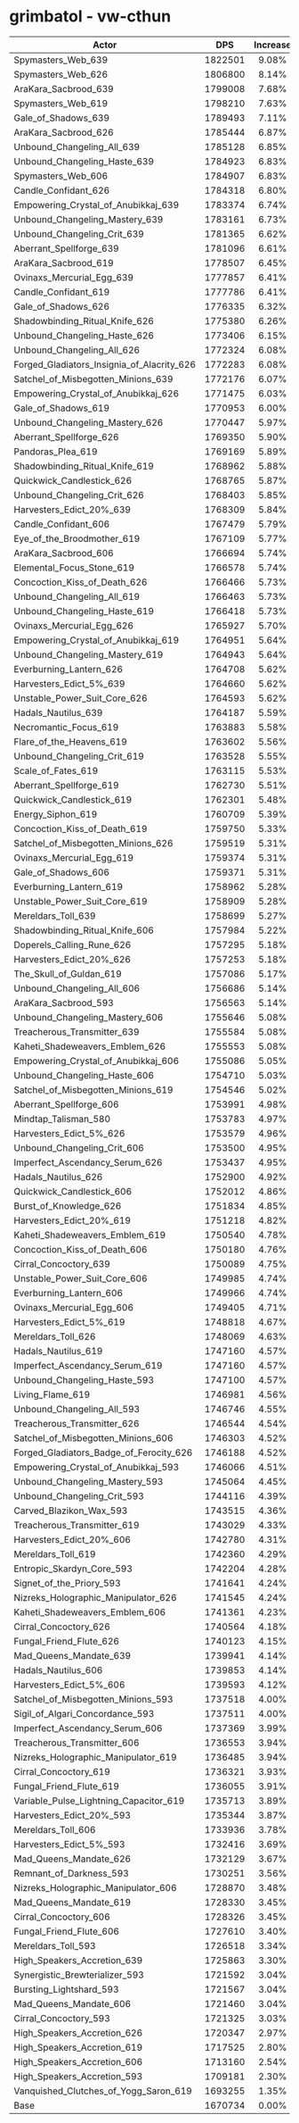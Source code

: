 # grimbatol - vw-cthun
| Actor | DPS | Increase |
|---|:---:|:---:|
|Spymasters_Web_639|1822501|9.08%|
|Spymasters_Web_626|1806800|8.14%|
|AraKara_Sacbrood_639|1799008|7.68%|
|Spymasters_Web_619|1798210|7.63%|
|Gale_of_Shadows_639|1789493|7.11%|
|AraKara_Sacbrood_626|1785444|6.87%|
|Unbound_Changeling_All_639|1785128|6.85%|
|Unbound_Changeling_Haste_639|1784923|6.83%|
|Spymasters_Web_606|1784907|6.83%|
|Candle_Confidant_626|1784318|6.80%|
|Empowering_Crystal_of_Anubikkaj_639|1783374|6.74%|
|Unbound_Changeling_Mastery_639|1783161|6.73%|
|Unbound_Changeling_Crit_639|1781365|6.62%|
|Aberrant_Spellforge_639|1781096|6.61%|
|AraKara_Sacbrood_619|1778507|6.45%|
|Ovinaxs_Mercurial_Egg_639|1777857|6.41%|
|Candle_Confidant_619|1777786|6.41%|
|Gale_of_Shadows_626|1776335|6.32%|
|Shadowbinding_Ritual_Knife_626|1775380|6.26%|
|Unbound_Changeling_Haste_626|1773406|6.15%|
|Unbound_Changeling_All_626|1772324|6.08%|
|Forged_Gladiators_Insignia_of_Alacrity_626|1772283|6.08%|
|Satchel_of_Misbegotten_Minions_639|1772176|6.07%|
|Empowering_Crystal_of_Anubikkaj_626|1771475|6.03%|
|Gale_of_Shadows_619|1770953|6.00%|
|Unbound_Changeling_Mastery_626|1770447|5.97%|
|Aberrant_Spellforge_626|1769350|5.90%|
|Pandoras_Plea_619|1769169|5.89%|
|Shadowbinding_Ritual_Knife_619|1768962|5.88%|
|Quickwick_Candlestick_626|1768765|5.87%|
|Unbound_Changeling_Crit_626|1768403|5.85%|
|Harvesters_Edict_20%_639|1768309|5.84%|
|Candle_Confidant_606|1767479|5.79%|
|Eye_of_the_Broodmother_619|1767109|5.77%|
|AraKara_Sacbrood_606|1766694|5.74%|
|Elemental_Focus_Stone_619|1766578|5.74%|
|Concoction_Kiss_of_Death_626|1766466|5.73%|
|Unbound_Changeling_All_619|1766463|5.73%|
|Unbound_Changeling_Haste_619|1766418|5.73%|
|Ovinaxs_Mercurial_Egg_626|1765927|5.70%|
|Empowering_Crystal_of_Anubikkaj_619|1764951|5.64%|
|Unbound_Changeling_Mastery_619|1764943|5.64%|
|Everburning_Lantern_626|1764708|5.62%|
|Harvesters_Edict_5%_639|1764660|5.62%|
|Unstable_Power_Suit_Core_626|1764593|5.62%|
|Hadals_Nautilus_639|1764187|5.59%|
|Necromantic_Focus_619|1763883|5.58%|
|Flare_of_the_Heavens_619|1763602|5.56%|
|Unbound_Changeling_Crit_619|1763528|5.55%|
|Scale_of_Fates_619|1763115|5.53%|
|Aberrant_Spellforge_619|1762730|5.51%|
|Quickwick_Candlestick_619|1762301|5.48%|
|Energy_Siphon_619|1760709|5.39%|
|Concoction_Kiss_of_Death_619|1759750|5.33%|
|Satchel_of_Misbegotten_Minions_626|1759519|5.31%|
|Ovinaxs_Mercurial_Egg_619|1759374|5.31%|
|Gale_of_Shadows_606|1759371|5.31%|
|Everburning_Lantern_619|1758962|5.28%|
|Unstable_Power_Suit_Core_619|1758909|5.28%|
|Mereldars_Toll_639|1758699|5.27%|
|Shadowbinding_Ritual_Knife_606|1757984|5.22%|
|Doperels_Calling_Rune_626|1757295|5.18%|
|Harvesters_Edict_20%_626|1757253|5.18%|
|The_Skull_of_Guldan_619|1757086|5.17%|
|Unbound_Changeling_All_606|1756686|5.14%|
|AraKara_Sacbrood_593|1756563|5.14%|
|Unbound_Changeling_Mastery_606|1755646|5.08%|
|Treacherous_Transmitter_639|1755584|5.08%|
|Kaheti_Shadeweavers_Emblem_626|1755553|5.08%|
|Empowering_Crystal_of_Anubikkaj_606|1755086|5.05%|
|Unbound_Changeling_Haste_606|1754710|5.03%|
|Satchel_of_Misbegotten_Minions_619|1754546|5.02%|
|Aberrant_Spellforge_606|1753991|4.98%|
|Mindtap_Talisman_580|1753783|4.97%|
|Harvesters_Edict_5%_626|1753579|4.96%|
|Unbound_Changeling_Crit_606|1753500|4.95%|
|Imperfect_Ascendancy_Serum_626|1753437|4.95%|
|Hadals_Nautilus_626|1752900|4.92%|
|Quickwick_Candlestick_606|1752012|4.86%|
|Burst_of_Knowledge_626|1751834|4.85%|
|Harvesters_Edict_20%_619|1751218|4.82%|
|Kaheti_Shadeweavers_Emblem_619|1750540|4.78%|
|Concoction_Kiss_of_Death_606|1750180|4.76%|
|Cirral_Concoctory_639|1750089|4.75%|
|Unstable_Power_Suit_Core_606|1749985|4.74%|
|Everburning_Lantern_606|1749966|4.74%|
|Ovinaxs_Mercurial_Egg_606|1749405|4.71%|
|Harvesters_Edict_5%_619|1748818|4.67%|
|Mereldars_Toll_626|1748069|4.63%|
|Hadals_Nautilus_619|1747160|4.57%|
|Imperfect_Ascendancy_Serum_619|1747160|4.57%|
|Unbound_Changeling_Haste_593|1747100|4.57%|
|Living_Flame_619|1746981|4.56%|
|Unbound_Changeling_All_593|1746746|4.55%|
|Treacherous_Transmitter_626|1746544|4.54%|
|Satchel_of_Misbegotten_Minions_606|1746303|4.52%|
|Forged_Gladiators_Badge_of_Ferocity_626|1746188|4.52%|
|Empowering_Crystal_of_Anubikkaj_593|1746066|4.51%|
|Unbound_Changeling_Mastery_593|1745064|4.45%|
|Unbound_Changeling_Crit_593|1744116|4.39%|
|Carved_Blazikon_Wax_593|1743515|4.36%|
|Treacherous_Transmitter_619|1743029|4.33%|
|Harvesters_Edict_20%_606|1742780|4.31%|
|Mereldars_Toll_619|1742360|4.29%|
|Entropic_Skardyn_Core_593|1742204|4.28%|
|Signet_of_the_Priory_593|1741641|4.24%|
|Nizreks_Holographic_Manipulator_626|1741545|4.24%|
|Kaheti_Shadeweavers_Emblem_606|1741361|4.23%|
|Cirral_Concoctory_626|1740564|4.18%|
|Fungal_Friend_Flute_626|1740123|4.15%|
|Mad_Queens_Mandate_639|1739941|4.14%|
|Hadals_Nautilus_606|1739853|4.14%|
|Harvesters_Edict_5%_606|1739593|4.12%|
|Satchel_of_Misbegotten_Minions_593|1737518|4.00%|
|Sigil_of_Algari_Concordance_593|1737511|4.00%|
|Imperfect_Ascendancy_Serum_606|1737369|3.99%|
|Treacherous_Transmitter_606|1736553|3.94%|
|Nizreks_Holographic_Manipulator_619|1736485|3.94%|
|Cirral_Concoctory_619|1736321|3.93%|
|Fungal_Friend_Flute_619|1736055|3.91%|
|Variable_Pulse_Lightning_Capacitor_619|1735713|3.89%|
|Harvesters_Edict_20%_593|1735344|3.87%|
|Mereldars_Toll_606|1733936|3.78%|
|Harvesters_Edict_5%_593|1732416|3.69%|
|Mad_Queens_Mandate_626|1732129|3.67%|
|Remnant_of_Darkness_593|1730251|3.56%|
|Nizreks_Holographic_Manipulator_606|1728870|3.48%|
|Mad_Queens_Mandate_619|1728330|3.45%|
|Cirral_Concoctory_606|1728326|3.45%|
|Fungal_Friend_Flute_606|1727610|3.40%|
|Mereldars_Toll_593|1726518|3.34%|
|High_Speakers_Accretion_639|1725863|3.30%|
|Synergistic_Brewterializer_593|1721592|3.04%|
|Bursting_Lightshard_593|1721567|3.04%|
|Mad_Queens_Mandate_606|1721460|3.04%|
|Cirral_Concoctory_593|1721325|3.03%|
|High_Speakers_Accretion_626|1720347|2.97%|
|High_Speakers_Accretion_619|1717525|2.80%|
|High_Speakers_Accretion_606|1713160|2.54%|
|High_Speakers_Accretion_593|1709181|2.30%|
|Vanquished_Clutches_of_Yogg_Saron_619|1693255|1.35%|
|Base|1670734|0.00%|
